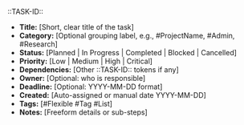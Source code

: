 ::TASK-ID::  
- **Title:** [Short, clear title of the task]  
- **Category:** [Optional grouping label, e.g., #ProjectName, #Admin, #Research]  
- **Status:** [Planned | In Progress | Completed | Blocked | Cancelled]  
- **Priority:** [Low | Medium | High | Critical]  
- **Dependencies:** [Other ::TASK-ID:: tokens if any]  
- **Owner:** [Optional: who is responsible]  
- **Deadline:** [Optional: YYYY-MM-DD format]  
- **Created:** [Auto-assigned or manual date YYYY-MM-DD]  
- **Tags:** [#Flexible #Tag #List]  
- **Notes:** [Freeform details or sub-steps]